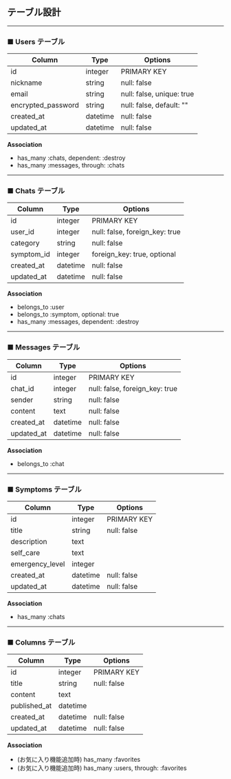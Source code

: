 ## テーブル設計

---

### ■ Users テーブル

| Column             | Type       | Options                        |
|--------------------|------------|--------------------------------|
| id                 | integer    | PRIMARY KEY                    |
| nickname           | string     | null: false                    |
| email              | string     | null: false, unique: true      |
| encrypted_password | string     | null: false, default: ""       |
| created_at         | datetime   | null: false                    |
| updated_at         | datetime   | null: false                    |

**Association**

- has_many :chats, dependent: :destroy
- has_many :messages, through: :chats

---

### ■ Chats テーブル

| Column      | Type       | Options                        |
|-------------|------------|--------------------------------|
| id          | integer    | PRIMARY KEY                    |
| user_id     | integer    | null: false, foreign_key: true |
| category    | string     | null: false                    |
| symptom_id  | integer    | foreign_key: true, optional    |
| created_at  | datetime   | null: false                    |
| updated_at  | datetime   | null: false                    |

**Association**

- belongs_to :user
- belongs_to :symptom, optional: true
- has_many   :messages, dependent: :destroy

---

### ■ Messages テーブル

| Column      | Type       | Options                        |
|-------------|------------|--------------------------------|
| id          | integer    | PRIMARY KEY                    |
| chat_id     | integer    | null: false, foreign_key: true |
| sender      | string     | null: false                    |
| content     | text       | null: false                    |
| created_at  | datetime   | null: false                    |
| updated_at  | datetime   | null: false                    |

**Association**

- belongs_to :chat

---

### ■ Symptoms テーブル

| Column          | Type       | Options     |
|-----------------|------------|-------------|
| id              | integer    | PRIMARY KEY |
| title           | string     | null: false |
| description     | text       |             |
| self_care       | text       |             |
| emergency_level | integer    |             |
| created_at      | datetime   | null: false |
| updated_at      | datetime   | null: false |

**Association**

- has_many :chats

---

### ■ Columns テーブル

| Column       | Type       | Options     |
|--------------|------------|-------------|
| id           | integer    | PRIMARY KEY |
| title        | string     | null: false |
| content      | text       |             |
| published_at | datetime   |             |
| created_at   | datetime   | null: false |
| updated_at   | datetime   | null: false |

**Association**

- (お気に入り機能追加時) has_many :favorites
- (お気に入り機能追加時) has_many :users, through: :favorites  

